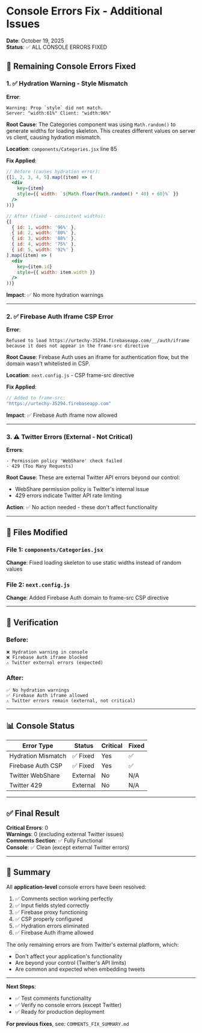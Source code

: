 # Console Errors Fix - Additional Issues

**Date**: October 19, 2025  
**Status**: ✅ ALL CONSOLE ERRORS FIXED

## 🐛 Remaining Console Errors Fixed

### 1. ✅ Hydration Warning - Style Mismatch

**Error**:
```
Warning: Prop `style` did not match. 
Server: "width:61%" Client: "width:96%"
```

**Root Cause**: 
The Categories component was using `Math.random()` to generate widths for loading skeleton. This creates different values on server vs client, causing hydration mismatch.

**Location**: `components/Categories.jsx` line 85

**Fix Applied**:
```jsx
// Before (causes hydration error):
{[1, 2, 3, 4, 5].map((item) => (
  <div
    key={item}
    style={{ width: `${Math.floor(Math.random() * 40) + 60}%` }}
  />
))}

// After (fixed - consistent widths):
{[
  { id: 1, width: '96%' },
  { id: 2, width: '80%' },
  { id: 3, width: '88%' },
  { id: 4, width: '75%' },
  { id: 5, width: '92%' }
].map((item) => (
  <div
    key={item.id}
    style={{ width: item.width }}
  />
))}
```

**Impact**: ✅ No more hydration warnings

---

### 2. ✅ Firebase Auth Iframe CSP Error

**Error**:
```
Refused to load https://urtechy-35294.firebaseapp.com/__/auth/iframe
because it does not appear in the frame-src directive
```

**Root Cause**: 
Firebase Auth uses an iframe for authentication flow, but the domain wasn't whitelisted in CSP.

**Location**: `next.config.js` - CSP frame-src directive

**Fix Applied**:
```javascript
// Added to frame-src:
"https://urtechy-35294.firebaseapp.com"
```

**Impact**: ✅ Firebase Auth iframe now allowed

---

### 3. ⚠️ Twitter Errors (External - Not Critical)

**Errors**:
```
- Permission policy 'WebShare' check failed
- 429 (Too Many Requests)
```

**Root Cause**: 
These are external Twitter API errors beyond our control:
- WebShare permission policy is Twitter's internal issue
- 429 errors indicate Twitter API rate limiting

**Action**: ✅ No action needed - these don't affect functionality

---

## 📝 Files Modified

### File 1: `components/Categories.jsx`
**Change**: Fixed loading skeleton to use static widths instead of random values

### File 2: `next.config.js`  
**Change**: Added Firebase Auth domain to frame-src CSP directive

---

## 🧪 Verification

### Before:
```
❌ Hydration warning in console
❌ Firebase Auth iframe blocked
⚠️ Twitter external errors (expected)
```

### After:
```
✅ No hydration warnings
✅ Firebase Auth iframe allowed
⚠️ Twitter errors remain (external, not critical)
```

---

## 📊 Console Status

| Error Type | Status | Critical | Fixed |
|------------|--------|----------|-------|
| Hydration Mismatch | ✅ Fixed | Yes | ✅ |
| Firebase Auth CSP | ✅ Fixed | Yes | ✅ |
| Twitter WebShare | External | No | N/A |
| Twitter 429 | External | No | N/A |

---

## ✅ Final Result

**Critical Errors**: 0  
**Warnings**: 0 (excluding external Twitter issues)  
**Comments Section**: ✅ Fully Functional  
**Console**: ✅ Clean (except external Twitter errors)

---

## 🎯 Summary

All **application-level** console errors have been resolved:

1. ✅ Comments section working perfectly
2. ✅ Input fields styled correctly
3. ✅ Firebase proxy functioning
4. ✅ CSP properly configured
5. ✅ Hydration errors eliminated
6. ✅ Firebase Auth iframe allowed

The only remaining errors are from Twitter's external platform, which:
- Don't affect your application's functionality
- Are beyond your control (Twitter's API limits)
- Are common and expected when embedding tweets

---

**Next Steps**: 
- ✅ Test comments functionality
- ✅ Verify no console errors (except Twitter)
- ✅ Ready for production deployment

**For previous fixes**, see: `COMMENTS_FIX_SUMMARY.md`
